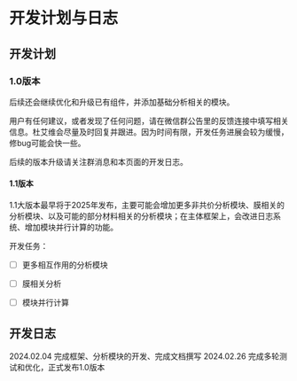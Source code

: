 # 开发计划与日志

## 开发计划

### 1.0版本

后续还会继续优化和升级已有组件，并添加基础分析相关的模块。

用户有任何建议，或者发现了任何问题，请在微信群公告里的反馈连接中填写相关信息。杜艾维会尽量及时回复并跟进。因为时间有限，开发任务进展会较为缓慢，修bug可能会快一些。

后续的版本升级请关注群消息和本页面的开发日志。


#### 1.1版本

1.1大版本最早将于2025年发布，主要可能会增加更多非共价分析模块、膜相关的分析模块、以及可能的部分材料相关的分析模块；在主体框架上，会改进日志系统、增加模块并行计算的功能。

开发任务：
- [ ] 更多相互作用的分析模块
- [ ] 膜相关分析
- [ ] 模块并行计算
  

## 开发日志

2024.02.04 完成框架、分析模块的开发、完成文档撰写
2024.02.26 完成多轮测试和优化，正式发布1.0版本

